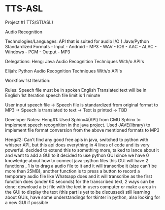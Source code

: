 # TTS-ASL

Project #1 TTS/ST(ASL)

Audio Recognition

Technologies/Languages:
API that is suited for audio I/O (
Java/Python
Standardized Formats 
	- Input
		- Android
			- MP3
			- WAV
		- IOS
			- AAC
			- ALAC
		- Windows
			- PCM
	- Output
		- MP3

  
Delegations:
Heng:
Java Audio Recognition Techniques
With/o API's

Elijah:
Python Audio Recognition Techniques
With/o API's

Workflow 1st Iteration:

Rules:
Speech file must be in spoken English
Translated text will be in English
1st Iteration speech file limit is 1 minute

User input speech file -> 
Speech file is standardized from original format to MP3 ->
Speech is translated to text ->
Text is printed -> TBD

Developer Notes:
Heng#1:
Used Sphinx4(API) from CMU Sphinx to implement speech recognition in the java project.
Used JAVE(library) to implement file format conversion from the above mentioned formats to MP3

Heng#2:
Can't find any good free apis in java, switched to python with whisper API, but this api does everything in 4 lines of code and its very powerful.
decided to extend this to something more, talked to lance about it and want to add a GUI to it
decided to use python GUI since we have 0 knowledge about how to connect java-python files
this GUI will have 2 functions , 1 is to drag a audio file to it and it will transcribe it (size can't be more than 25MB), another function is to press a button to record a temporary audio file like Whatsapp does and it will transcribe as the first function does (under 60 seconds)
for the transcribed text, 2 ways can be done: download a txt file with the text in users computer or make a area in the GUI to display the text (this part is yet to be discussed)
still learning about GUIs, have some understandings for tkinter in python, also looking for a new GUI if possible


